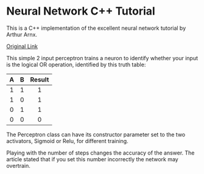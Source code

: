 # Neural Network C++ Tutorial
This is a C++ implementation of the excellent neural network tutorial by Arthur Arnx.

[Original Link](https://towardsdatascience.com/first-neural-network-for-beginners-explained-with-code-4cfd37e06eaf)

This simple 2 input perceptron trains a neuron to identify whether your input is the logical OR operation, identified by this truth table:

| A | B | Result |
|:-:|:-:|:------:|
| 1 | 1 |    1   |
| 1 | 0 |    1   |
| 0 | 1 |    1   |
| 0 | 0 |    0   |

The Perceptron class can have its constructor parameter set to the two activators, Sigmoid or Relu, for different training.

Playing with the number of steps changes the accuracy of the answer.  The  article stated that if you set this number incorrectly the network may overtrain.

